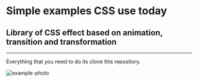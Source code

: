 Simple examples CSS use today
==========
## Library of CSS effect based on animation, transition and transformation

************
Everything that you need to do its clone this repository.

![example-photo]()
